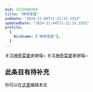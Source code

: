 ```yaml
---
mid: 1533680260
title: "神奇菜堡"
pubDate: "2024-11-04T11:22:15.155Z"
updatedDate: "2024-11-04T11:22:15.155Z"
profile:
  {
    Nickname: ["神奇菜堡"],
  }
---
```


关注[神奇菜堡](https://space.bilibili.com/1533680260)谢谢喵~ 关注[神奇菜堡](https://space.bilibili.com/1533680260)谢谢喵~

## 此条目有待补充
你可以在[这里](https://github.com/Yuhanawa/VTuber.ICU/edit/master/src/content/v/神奇菜堡/index.md)编辑本文
